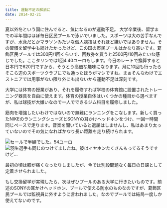 ```yaml
---
title: 運動不足の解消に
date: 2014-02-21
---
```


夏以外冬という国に住んでると、気になるのが運動不足。
大学卒業後、留学までの半年間はほぼ毎日区民プールで泳いでいました。スポーツは大の苦手なんですが、水泳だとかマラソンみたいな個人競技はそれほど嫌いではありません。その習慣を留学中も続けたかったけど、この国の市民プールはかなり高いです。葛飾区民プールでは300円/1回くらいで、回数券を買うと2500円/10回みたいな感じでした。ここタリンでは1回4.40ユーロもします。今日のレートで換算すると日本円で620円ですから、そうとう高価な趣味になります。月に10回も行ったらそこら辺のスポーツクラブにでも通ったほうがマシですね。まぁそんなわけでエストニアでは用事がない限り外にも出ないから運動不足は深刻です。

大学には体育の授業があり、それを履修すれば学校の体育館に設置されたトレーニング器具を自由に使えます。体育の授業自体はいくつかの種目から選べますが、私は球技が大嫌いなので一人でできるジム科目を履修しました。

筋肉を増強したいわけではないので無難にランニングをこなします。新しく買ったNIKEのランニングシューズとSONYの耳かけヘッドホンをつけ、一回一時間同じペースで走ります。音楽を聞いていると退屈はしませんし、私はあまり太っていないのでその気になればかなり長い距離を走り続けられます。

![セールで半額でした。54ユーロ](https://photos.xar.sh/12743481723_b42e9f84c9_b_d.jpg)
![羽生選手も同じのつけてましたね。彼はイヤホンたくさんもってるそうですけど…](https://photos.xar.sh/12743803464_b69f25a1cb_b_d.jpg)

最初の頃は膝が痛くなったりしましたが、今では別段問題なく毎日の日課として定着させられました。

もし交換留学が実現したら、次はぜひプールのある大学に行きたいものです。前述のSONYの耳かけヘッドホン、プールで使える防水のものなのですが、葛飾区民プールでは監視員に外すように言われました。なのでプールでは結局一度しか使えてないのです。
